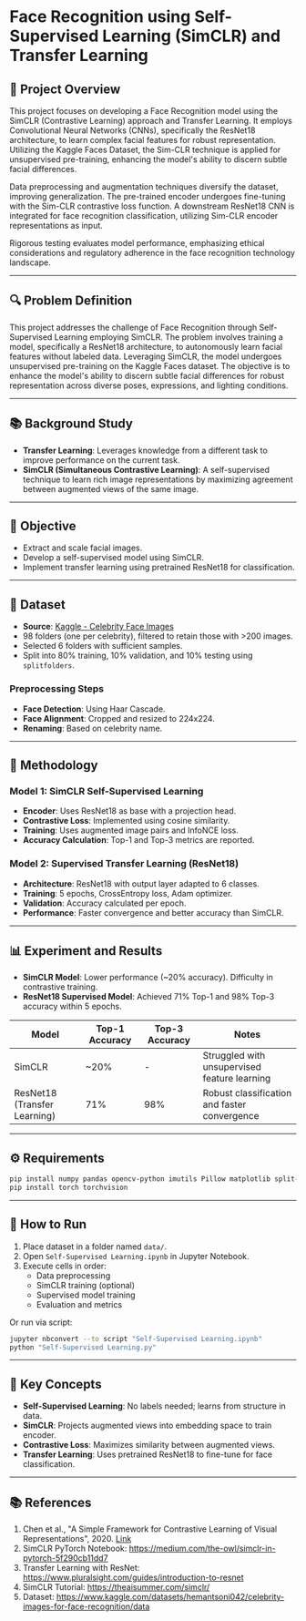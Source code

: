 
# Face Recognition using Self-Supervised Learning (SimCLR) and Transfer Learning

## 🧠 Project Overview

This project focuses on developing a Face Recognition model using the SimCLR (Contrastive Learning) approach and Transfer Learning. It employs Convolutional Neural Networks (CNNs), specifically the ResNet18 architecture, to learn complex facial features for robust representation. Utilizing the Kaggle Faces Dataset, the Sim-CLR technique is applied for unsupervised pre-training, enhancing the model's ability to discern subtle facial differences.

Data preprocessing and augmentation techniques diversify the dataset, improving generalization. The pre-trained encoder undergoes fine-tuning with the Sim-CLR contrastive loss function. A downstream ResNet18 CNN is integrated for face recognition classification, utilizing Sim-CLR encoder representations as input.

Rigorous testing evaluates model performance, emphasizing ethical considerations and regulatory adherence in the face recognition technology landscape.

---

## 🔍 Problem Definition

This project addresses the challenge of Face Recognition through Self-Supervised Learning employing SimCLR. The problem involves training a model, specifically a ResNet18 architecture, to autonomously learn facial features without labeled data. Leveraging SimCLR, the model undergoes unsupervised pre-training on the Kaggle Faces dataset. The objective is to enhance the model's ability to discern subtle facial differences for robust representation across diverse poses, expressions, and lighting conditions.

---

## 📚 Background Study

- **Transfer Learning**: Leverages knowledge from a different task to improve performance on the current task.
- **SimCLR (Simultaneous Contrastive Learning)**: A self-supervised technique to learn rich image representations by maximizing agreement between augmented views of the same image.

---

## 🎯 Objective

- Extract and scale facial images.
- Develop a self-supervised model using SimCLR.
- Implement transfer learning using pretrained ResNet18 for classification.

---

## 📂 Dataset

- **Source**: [Kaggle - Celebrity Face Images](https://www.kaggle.com/datasets/hemantsoni042/celebrity-images-for-face-recognition/data)
- 98 folders (one per celebrity), filtered to retain those with >200 images.
- Selected 6 folders with sufficient samples.
- Split into 80% training, 10% validation, and 10% testing using `splitfolders`.

### Preprocessing Steps

- **Face Detection**: Using Haar Cascade.
- **Face Alignment**: Cropped and resized to 224x224.
- **Renaming**: Based on celebrity name.

---

## 🧪 Methodology

### Model 1: SimCLR Self-Supervised Learning

- **Encoder**: Uses ResNet18 as base with a projection head.
- **Contrastive Loss**: Implemented using cosine similarity.
- **Training**: Uses augmented image pairs and InfoNCE loss.
- **Accuracy Calculation**: Top-1 and Top-3 metrics are reported.

### Model 2: Supervised Transfer Learning (ResNet18)

- **Architecture**: ResNet18 with output layer adapted to 6 classes.
- **Training**: 5 epochs, CrossEntropy loss, Adam optimizer.
- **Validation**: Accuracy calculated per epoch.
- **Performance**: Faster convergence and better accuracy than SimCLR.

---

## 📊 Experiment and Results

- **SimCLR Model**: Lower performance (~20% accuracy). Difficulty in contrastive training.
- **ResNet18 Supervised Model**: Achieved 71% Top-1 and 98% Top-3 accuracy within 5 epochs.

| Model | Top-1 Accuracy | Top-3 Accuracy | Notes |
|-------|----------------|----------------|-------|
| SimCLR | ~20% | - | Struggled with unsupervised feature learning |
| ResNet18 (Transfer Learning) | 71% | 98% | Robust classification and faster convergence |

---

## ⚙️ Requirements

```bash
pip install numpy pandas opencv-python imutils Pillow matplotlib split-folders
pip install torch torchvision
```

---

## 🚀 How to Run

1. Place dataset in a folder named `data/`.
2. Open `Self-Supervised Learning.ipynb` in Jupyter Notebook.
3. Execute cells in order:
   - Data preprocessing
   - SimCLR training (optional)
   - Supervised model training
   - Evaluation and metrics

Or run via script:

```bash
jupyter nbconvert --to script "Self-Supervised Learning.ipynb"
python "Self-Supervised Learning.py"
```

---

## 🧠 Key Concepts

- **Self-Supervised Learning**: No labels needed; learns from structure in data.
- **SimCLR**: Projects augmented views into embedding space to train encoder.
- **Contrastive Loss**: Maximizes similarity between augmented views.
- **Transfer Learning**: Uses pretrained ResNet18 to fine-tune for face classification.

---

## 📚 References

1. Chen et al., "A Simple Framework for Contrastive Learning of Visual Representations", 2020. [Link](https://arxiv.org/pdf/2002.05709v3.pdf)
2. SimCLR PyTorch Notebook: https://medium.com/the-owl/simclr-in-pytorch-5f290cb11dd7
3. Transfer Learning with ResNet: https://www.pluralsight.com/guides/introduction-to-resnet
4. SimCLR Tutorial: https://theaisummer.com/simclr/
5. Dataset: https://www.kaggle.com/datasets/hemantsoni042/celebrity-images-for-face-recognition/data
